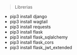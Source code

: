 > Librerias
- pip3 install django
- pip3 install wagtail
- pip3 install requests
- pip3 install flask     
- pip3 install flask_sqlalchemy       
- pip3 install flask_cors      
- pip3 install flask_jwt_extended   